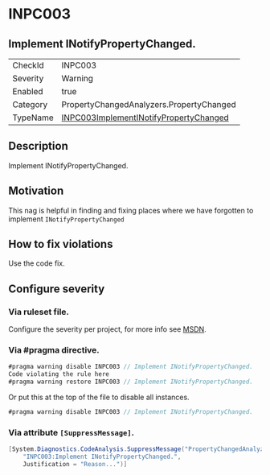 # INPC003
## Implement INotifyPropertyChanged.

<!-- start generated table -->
<table>
<tr>
  <td>CheckId</td>
  <td>INPC003</td>
</tr>
<tr>
  <td>Severity</td>
  <td>Warning</td>
</tr>
<tr>
  <td>Enabled</td>
  <td>true</td>
</tr>
<tr>
  <td>Category</td>
  <td>PropertyChangedAnalyzers.PropertyChanged</td>
</tr>
<tr>
  <td>TypeName</td>
  <td><a href="https://github.com/DotNetAnalyzers/PropertyChangedAnalyzers/blob/master/PropertyChangedAnalyzers.Analyzers/PropertyChanged/INPC003ImplementINotifyPropertyChanged.cs">INPC003ImplementINotifyPropertyChanged</a></td>
</tr>
</table>
<!-- end generated table -->

## Description

Implement INotifyPropertyChanged.

## Motivation

This nag is helpful in finding and fixing places where we have forgotten to implement `INotifyPropertyChanged`

## How to fix violations

Use the code fix.

<!-- start generated config severity -->
## Configure severity

### Via ruleset file.

Configure the severity per project, for more info see [MSDN](https://msdn.microsoft.com/en-us/library/dd264949.aspx).

### Via #pragma directive.
```C#
#pragma warning disable INPC003 // Implement INotifyPropertyChanged.
Code violating the rule here
#pragma warning restore INPC003 // Implement INotifyPropertyChanged.
```

Or put this at the top of the file to disable all instances.
```C#
#pragma warning disable INPC003 // Implement INotifyPropertyChanged.
```

### Via attribute `[SuppressMessage]`.

```C#
[System.Diagnostics.CodeAnalysis.SuppressMessage("PropertyChangedAnalyzers.PropertyChanged", 
    "INPC003:Implement INotifyPropertyChanged.", 
    Justification = "Reason...")]
```
<!-- end generated config severity -->